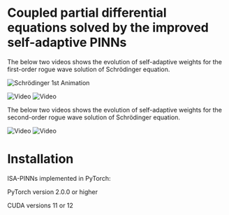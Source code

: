 # Coupled partial differential equations solved by the improved self-adaptive PINNs

The below two videos shows the evolution of self-adaptive weights for the first-order rogue wave solution of Schrödinger equation.

<img src="https://raw.githubusercontent.com/coupsa/sa-sch1st/main/sa-sch1st-animation.gif" alt="Schrödinger 1st Animation">

![Video](https://github.com/hucmwf/coupsa/raw/master/sa-sch1st-animation.gif)
![Video](https://github.com/hucmwf/coupsa/raw/master/sa-sch1st-animation.gif)

The below two videos shows the evolution of self-adaptive weights for the second-order rogue wave solution of Schrödinger equation.

![Video](https://github.com/hucmwf/coupsa/raw/master/sa-sch2nd-animation.gif)
![Video](https://github.com/hucmwf/coupsa/raw/master/sa-sch2nd-v-animation.gif)


# Installation
ISA-PINNs implemented in PyTorch:

PyTorch version 2.0.0 or higher

CUDA versions 11 or 12
